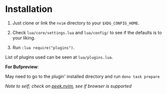 # Installation

1. Just clone or link the `nvim` directory to your `$XDG_CONFIG_HOME`.

2. Check `lua/core/settings.lua` and `lua/config/` to see if the defaults is to your liking.

3. Run `:lua require("plugins")`.

List of plugins used can be seen at `lua/plugins.lua`.

**For Bufpreview**:

May need to go to the plugin' installed directory and run `deno task prepare`

_Note to self; check on [peek.nvim](https://github.com/toppair/peek.nvim), see if browser is supported_
